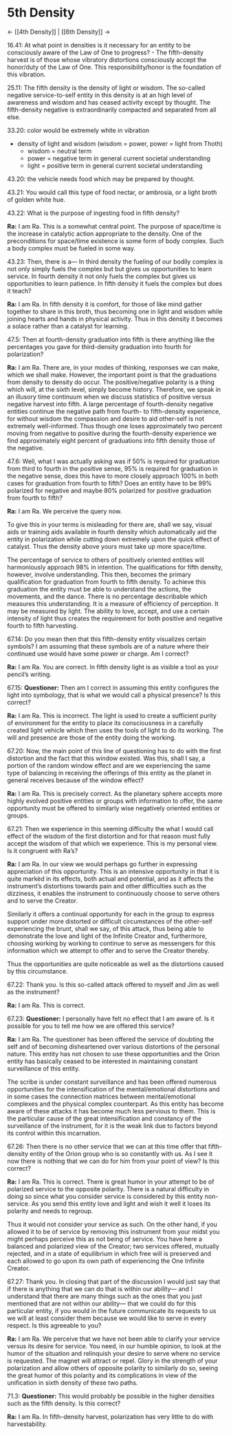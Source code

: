 # 5th Density
<- [[4th Density]] | [[6th Density]] ->

16.41: At what point in densities is it necessary for an entity to be consciously aware of the Law of One to progress? - The fifth-density harvest is of those whose vibratory distortions consciously accept the honor/duty of the Law of One. This responsibility/honor is the foundation of this vibration.

25.11: The fifth density is the density of light or wisdom. The so-called negative service-to-self entity in this density is at an high level of awareness and wisdom and has ceased activity except by thought. The fifth-density negative is extraordinarily compacted and separated from all else.

33.20: color would be extremely white in vibration

- density of light and wisdom (wisdom = power, power = light from Thoth)
	- wisdom = neutral term
	- power = negative term in general current societal understanding
	- light = positive term in general current societal understanding

43.20: the vehicle needs food which may be prepared by thought.

43.21: You would call this type of food nectar, or ambrosia, or a light broth of golden white hue.

43.22: What is the purpose of ingesting food in fifth density?

**Ra:** I am Ra. This is a somewhat central point. The purpose of space/time is the increase in catalytic action appropriate to the density. One of the preconditions for space/time existence is some form of body complex. Such a body complex must be fueled in some way.

43.23: Then, there is a— In third density the fueling of our bodily complex is not only simply fuels the complex but but gives us opportunities to learn service. In fourth density it not only fuels the complex but gives us opportunities to learn patience. In fifth density it fuels the complex but does it teach?

**Ra:** I am Ra. In fifth density it is comfort, for those of like mind gather together to share in this broth, thus becoming one in light and wisdom while joining hearts and hands in physical activity. Thus in this density it becomes a solace rather than a catalyst for learning.

47.5: Then at fourth-density graduation into fifth is there anything like the percentages you gave for third-density graduation into fourth for polarization?

**Ra:** I am Ra. There are, in your modes of thinking, responses we can make, which we shall make. However, the important point is that the graduations from density to density do occur. The positive/negative polarity is a thing which will, at the sixth level, simply become history. Therefore, we speak in an illusory time continuum when we discuss statistics of positive versus negative harvest into fifth. A large percentage of fourth-density negative entities continue the negative path from fourth- to fifth-density experience, for without wisdom the compassion and desire to aid other-self is not extremely well-informed. Thus though one loses approximately two percent moving from negative to positive during the fourth-density experience we find approximately eight percent of graduations into fifth density those of the negative.

47.6: Well, what I was actually asking was if 50% is required for graduation from third to fourth in the positive sense, 95% is required for graduation in the negative sense, does this have to more closely approach 100% in both cases for graduation from fourth to fifth? Does an entity have to be 99% polarized for negative and maybe 80% polarized for positive graduation from fourth to fifth?

**Ra:** I am Ra. We perceive the query now.  
  
To give this in your terms is misleading for there are, shall we say, visual aids or training aids available in fourth density which automatically aid the entity in polarization while cutting down extremely upon the quick effect of catalyst. Thus the density above yours must take up more space/time.  
  
The percentage of service to others of positively oriented entities will harmoniously approach 98% in intention. The qualifications for fifth density, however, involve understanding. This then, becomes the primary qualification for graduation from fourth to fifth density. To achieve this graduation the entity must be able to understand the actions, the movements, and the dance. There is no percentage describable which measures this understanding. It is a measure of efficiency of perception. It may be measured by light. The ability to love, accept, and use a certain intensity of light thus creates the requirement for both positive and negative fourth to fifth harvesting.

67.14: Do you mean then that this fifth-density entity visualizes certain symbols? I am assuming that these symbols are of a nature where their continued use would have some power or charge. Am I correct?

**Ra:** I am Ra. You are correct. In fifth density light is as visible a tool as your pencil’s writing.

67.15: **Questioner:** Then am I correct in assuming this entity configures the light into symbology, that is what we would call a physical presence? Is this correct?

**Ra:** I am Ra. This is incorrect. The light is used to create a sufficient purity of environment for the entity to place its consciousness in a carefully created light vehicle which then uses the tools of light to do its working. The will and presence are those of the entity doing the working.

67.20: Now, the main point of this line of questioning has to do with the first distortion and the fact that this window existed. Was this, shall I say, a portion of the random window effect and are we experiencing the same type of balancing in receiving the offerings of this entity as the planet in general receives because of the window effect?

**Ra:** I am Ra. This is precisely correct. As the planetary sphere accepts more highly evolved positive entities or groups with information to offer, the same opportunity must be offered to similarly wise negatively oriented entities or groups.

67.21: Then we experience in this seeming difficulty the what I would call effect of the wisdom of the first distortion and for that reason must fully accept the wisdom of that which we experience. This is my personal view. Is it congruent with Ra’s?

**Ra:** I am Ra. In our view we would perhaps go further in expressing appreciation of this opportunity. This is an intensive opportunity in that it is quite markèd in its effects, both actual and potential, and as it affects the instrument’s distortions towards pain and other difficulties such as the dizziness, it enables the instrument to continuously choose to serve others and to serve the Creator.  
  
Similarly it offers a continual opportunity for each in the group to express support under more distorted or difficult circumstances of the other-self experiencing the brunt, shall we say, of this attack, thus being able to demonstrate the love and light of the Infinite Creator and, furthermore, choosing working by working to continue to serve as messengers for this information which we attempt to offer and to serve the Creator thereby.  
  
Thus the opportunities are quite noticeable as well as the distortions caused by this circumstance.

67.22: Thank you. Is this so-called attack offered to myself and Jim as well as the instrument?

**Ra:** I am Ra. This is correct.

67.23: **Questioner:** I personally have felt no effect that I am aware of. Is it possible for you to tell me how we are offered this service?

**Ra:** I am Ra. The questioner has been offered the service of doubting the self and of becoming disheartened over various distortions of the personal nature. This entity has not chosen to use these opportunities and the Orion entity has basically ceased to be interested in maintaining constant surveillance of this entity.  
  
The scribe is under constant surveillance and has been offered numerous opportunities for the intensification of the mental/emotional distortions and in some cases the connection matrices between mental/emotional complexes and the physical complex counterpart. As this entity has become aware of these attacks it has become much less pervious to them. This is the particular cause of the great intensification and constancy of the surveillance of the instrument, for it is the weak link due to factors beyond its control within this incarnation.

67.26: Then there is no other service that we can at this time offer that fifth-density entity of the Orion group who is so constantly with us. As I see it now there is nothing that we can do for him from your point of view? Is this correct?

**Ra:** I am Ra. This is correct. There is great humor in your attempt to be of polarized service to the opposite polarity. There is a natural difficulty in doing so since what you consider service is considered by this entity non-service. As you send this entity love and light and wish it well it loses its polarity and needs to regroup.  
  
Thus it would not consider your service as such. On the other hand, if you allowed it to be of service by removing this instrument from your midst you might perhaps perceive this as not being of service. You have here a balanced and polarized view of the Creator; two services offered, mutually rejected, and in a state of equilibrium in which free will is preserved and each allowed to go upon its own path of experiencing the One Infinite Creator.

67.27: Thank you. In closing that part of the discussion I would just say that if there is anything that we can do that is within our ability— and I understand that there are many things such as the ones that you just mentioned that are not within our ability— that we could do for this particular entity, if you would in the future communicate its requests to us we will at least consider them because we would like to serve in every respect. Is this agreeable to you?

**Ra:** I am Ra. We perceive that we have not been able to clarify your service versus its desire for service. You need, in our humble opinion, to look at the humor of the situation and relinquish your desire to serve where no service is requested. The magnet will attract or repel. Glory in the strength of your polarization and allow others of opposite polarity to similarly do so, seeing the great humor of this polarity and its complications in view of the unification in sixth density of these two paths.

71.3: **Questioner:** This would probably be possible in the higher densities such as the fifth density. Is this correct?

**Ra:** I am Ra. In fifth-density harvest, polarization has very little to do with harvestability.

